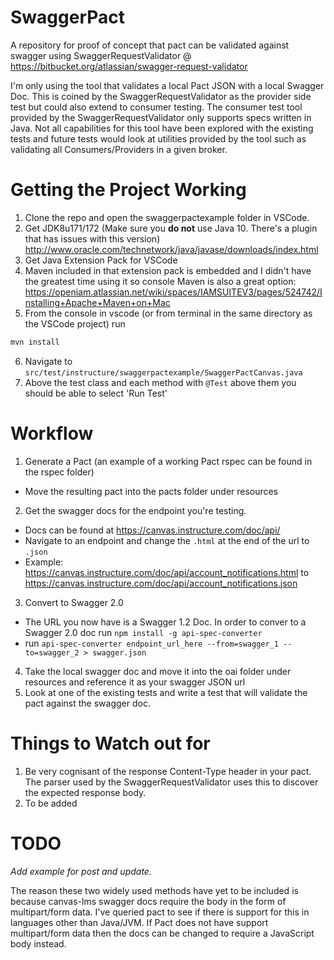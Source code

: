 # SwaggerPact
A repository for proof of concept that pact can be validated against swagger using SwaggerRequestValidator @  https://bitbucket.org/atlassian/swagger-request-validator

I'm only using the tool that validates a local Pact JSON with a local Swagger Doc. This is coined by the SwaggerRequestValidator as the provider side test but could also extend to consumer testing. The consumer test tool provided by the SwaggerRequestValidator only supports specs written in Java. Not all capabilities for this tool have been explored with the existing tests and future tests would look at utilities provided by the tool such as validating all Consumers/Providers in a given broker. 

# Getting the Project Working
1. Clone the repo and open the swaggerpactexample folder in VSCode.
2. Get JDK8u171/172 (Make sure you **do not** use Java 10. There's a plugin that has issues with this version) http://www.oracle.com/technetwork/java/javase/downloads/index.html
3. Get Java Extension Pack for VSCode
4. Maven included in that extension pack is embedded and I didn't have the greatest time using it so console Maven is also a great option: https://openiam.atlassian.net/wiki/spaces/IAMSUITEV3/pages/524742/Installing+Apache+Maven+on+Mac
5. From the console in vscode (or from terminal in the same directory as the VSCode project) run 
```bash
mvn install
```
6. Navigate to `src/test/instructure/swaggerpactexample/SwaggerPactCanvas.java`
7. Above the test class and each method with `@Test` above them you should be able to select 'Run Test'

# Workflow
1. Generate a Pact (an example of a working Pact rspec can be found in the rspec folder)
  - Move the resulting pact into the pacts folder under resources
2. Get the swagger docs for the endpoint you're testing.
  - Docs can be found at https://canvas.instructure.com/doc/api/
  - Navigate to an endpoint and change the `.html` at the end of the url to `.json`
  - Example: 
  https://canvas.instructure.com/doc/api/account_notifications.html
  to
  https://canvas.instructure.com/doc/api/account_notifications.json
3. Convert to Swagger 2.0

  - The URL you now have is a Swagger 1.2 Doc. In order to conver to a Swagger 2.0 doc run `npm install -g api-spec-converter`
  - run `api-spec-converter endpoint_url_here --from=swagger_1 --to=swagger_2 > swagger.json`
4. Take the local swagger doc and move it into the oai folder under resources and reference it as your swagger JSON url
5. Look at one of the existing tests and write a test that will validate the pact against the swagger doc.

# Things to Watch out for
1. Be very cognisant of the response Content-Type header in your pact. The parser used by the SwaggerRequestValidator uses this to discover the expected response body.
2. To be added

# TODO
*Add example for post and update.* 

The reason these two widely used methods have yet to be included is because canvas-lms swagger docs require the body in the form of multipart/form data. I've queried pact to see if there is support for this in languages other than Java/JVM. If Pact does not have support multipart/form data then the docs can be changed to require a JavaScript body instead.
